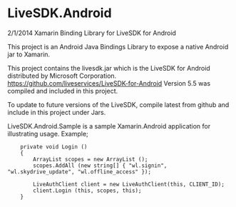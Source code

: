 LiveSDK.Android
===============

2/1/2014
Xamarin Binding Library for LiveSDK for Android

This project is an Android Java Bindings Library to expose a native Android jar to Xamarin. 

This project contains the livesdk.jar which is the LiveSDK for Android distributed by Microsoft Corporation.
https://github.com/liveservices/LiveSDK-for-Android
Version 5.5 was compiled and included in this project.

To update to future versions of the LiveSDK, compile latest from github and include in this project under Jars.

LiveSDK.Android.Sample is a sample Xamarin.Android application for illustrating usage.  Example;

		private void Login ()
		{
			ArrayList scopes = new ArrayList ();
			scopes.AddAll (new string[] { "wl.signin", "wl.skydrive_update", "wl.offline_access" });

			LiveAuthClient client = new LiveAuthClient(this, CLIENT_ID);
			client.Login (this, scopes, this);
		}
